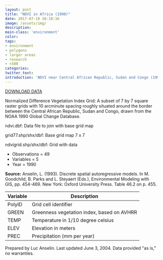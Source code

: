 ```yaml
---
layout: post
title: "NDVI in Africa (1990)"
date: 2017-07-18 16:10:16
image: /assets/img/
description:
main-class: 'environment'
color:
tags:
- environment
- polygons
- larger areas
- research
- <500
categories:
twitter_text:
introduction: 'NDVI near Central African Republic, Sudan and Congo (1990).'
---
```


<script>
$('#map').hide();
</script>

[DOWNLOAD DATA](https://s3.amazonaws.com/geoda/data/ndvi.zip)


Normalized Difference Vegetation Index Grid: A subset of 7 by 7 square raster grids with 10 arcminute
spacing roughly situated around the border between the Central African Republic, Sudan and Congo, drawn from the NOAA 1990 Global Change Database.

ndvi.dbf:                           Data file to join with base grid map

grid77.shp/shx/dbf:                 Base grid map 7 x 7                  

ndvigrid.shp/shx/dbf:               Grid with data                       


* Observations = 49
* Variables = 5
* Year = 1990

**Source:**
 Anselin, L. (1993). Discrete spatial autoregressive models. In M. Goodchild, B. Parks and L. Steyaert (Eds.), Environmental Modeling with GIS, pp. 454-469. New York: Oxford University Press. Table 46.2 on p. 455.

| **Variable**| **Description**  |
|--|--|
| PolyID                               | Grid cell identifier                 |
| GREEN                                | Greenness vegetation index, based on AVHRR                                |
| TEMP                                 | Temperature in 1/10 degree celsius   |
| ELEV                                 | Elevation in meters                  |
| PREC                                 | Precipitation (mm per year)          |



Prepared by Luc Anselin. Last updated June 3, 2004. Data provided "as is," no warranties.

